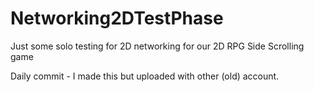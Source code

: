 # Networking2DTestPhase
Just some solo testing for 2D networking for our 2D RPG Side Scrolling game


Daily commit - I made this but uploaded with other (old) account. 
